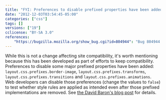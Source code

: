```yaml
---
title: "FYI: Preferences to disable prefixed properties have been added"
date: "2012-12-03T03:54:45-05:00"
categories: ["css"]
tags: []
versions: ["19"]
cclicense: "BY-SA 3.0"
references:
    "https://bugzilla.mozilla.org/show_bug.cgi?id=804944": "Bug 804944 – add preferences for sets of CSS prefixed properties"
---
```

While this is not a change affecting site compatibility, it's worth mentioning because this has been developed as part of efforts to keep compatibility. Preferences to disable some major prefixed properties have been added: `layout.css.prefixes.border-image`, `layout.css.prefixes.transforms`, `layout.css.prefixes.transitions` and `layout.css.prefixes.animations`. Web developers can disable those preferences (change the values to `false`) to test whether style rules are applied as intended even after those prefixed implementations are removed. See [the David Baron's blog post](http://dbaron.org/log/20130225-removing-prefixes) for details.
